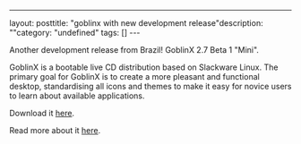 --- 
layout: posttitle: "goblinx with new development release"description: ""category: "undefined" tags: [] --- <p>Another development release from Brazil! GoblinX 2.7 Beta 1 "Mini".</p> <p>GoblinX is a bootable live CD distribution based on Slackware Linux. The primary goal for GoblinX is to create a more pleasant and functional desktop, standardising all icons and themes to make it easy for novice users to learn about available applications.</p> <p>Download it <a href="http://www.goblinx.com.br/en/downloads.htm">here</a>.</p> <p>Read more about it <a href=" http://www.goblinx.com.br/">here</a>.</p>